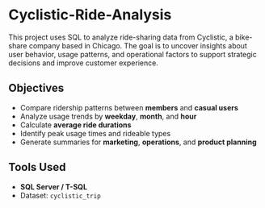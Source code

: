 # Cyclistic-Ride-Analysis

This project uses SQL to analyze ride-sharing data from Cyclistic, a bike-share company based in Chicago. The goal is to uncover insights about user behavior, usage patterns, and operational factors to support strategic decisions and improve customer experience.



## Objectives

- Compare ridership patterns between **members** and **casual users**
- Analyze usage trends by **weekday**, **month**, and **hour**
- Calculate **average ride durations**
- Identify peak usage times and rideable types
- Generate summaries for **marketing**, **operations**, and **product planning**



##  Tools Used

- **SQL Server / T-SQL**
- Dataset: `cyclistic_trip`

